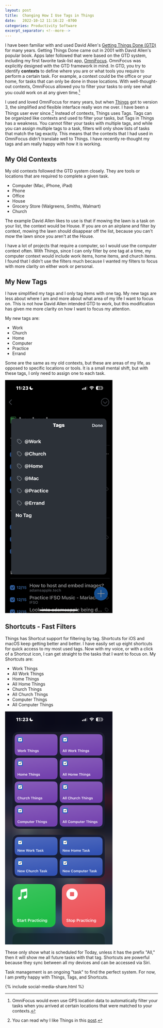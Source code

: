 ```yaml
---
layout: post
title:  Changing How I Use Tags in Things
date:   2022-10-12 11:16:22 -0700
categories: Productivity Software
excerpt_separator: <!--more-->
---
```


I have been familiar with and used David Allen's [Getting Things Done (GTD)](https://gettingthingsdone.com) for many years. Getting Things Done came out in 2001 with David Allen's popular book. Apps later followed that were based on the GTD system, including my first favorite task-list app, [OmniFocus](https://www.omnigroup.com/omnifocus). <!--more-->  OmniFocus was explicitly designed with the GTD framework in mind. In GTD, you try to identify **contexts** to define where you are or what tools you require to perform a certain task. For example, a context could be the office or your home, for tasks that can only be done in those locations. With well-thought-out contexts, OmniFocus allowed you to filter your tasks to only see what you could work on at any given time.[^1] 

I used and loved OmniFocus for many years, but when [Things](https://culturedcode.com/things/) got to version 3, the simplified and flexible interface really won me over. I have been a Things user ever since.[^2] Instead of contexts, Things uses Tags. Tags can be organized like contexts and used to filter your tasks, but Tags in Things has a weakness. You cannot filter your tasks with multiple tags, and while you can assign multiple tags to a task, filters will only show lists of tasks that match the tag exactly. This means that the contexts that I had used in OmniFocus didn't translate well to Things. I have recently re-thought my tags and am really happy with how it is working. 

## My Old Contexts

My old contexts followed the GTD system closely. They are tools or locations that are required to complete a given task. 

- Computer (Mac, iPhone, iPad)
- Phone
- Office
- House
- Grocery Store (Walgreens, Smiths, Walmart)
- Church

The example David Allen likes to use is that if mowing the lawn is a task on your list, the context would be House. If you are on an airplane and filter by context, mowing the lawn should disappear off the list, because you can't mow the lawn since you aren't at the House. 

I have a lot of projects that require a computer, so I would use the computer context often. With Things, since I can only filter by one tag at a time, my computer context would include work items, home items, and church items. I found that I didn't use the filters much because I wanted my filters to focus with more clarity on either work or personal. 

## My New Tags

I have simplified my tags and I only tag items with one tag. My new tags are less about where I am and more about what area of my life I want to focus on. This is not how David Allen intended GTD to work, but this modification has given me more clarity on how I want to focus my attention. 

My new tags are: 

- Work
- Church
- Home
- Computer
- Practice 
- Errand

Some are the same as my old contexts, but these are areas of my life, as opposed to specific locations or tools. It is a small mental shift, but with these tags, I only need to assign one to each task. 

![Things Tags][image-1]

## Shortcuts - Fast Filters

Things has Shortcut support for filtering by tag. Shortcuts for iOS and macOS keep getting better and better. I have easily set up eight shortcuts for quick access to my most used tags. Now with my voice, or with a click of a Shortcut icon, I can get straight to the tasks that I want to focus on. My Shortcuts are:

- Work Things
- All Work Things
- Home Things
- All Home Things
- Church Things
- All Church Things
- Computer Things
- All Computer Things

![Things Shortcuts][image-2]

These only show what is scheduled for Today, unless it has the prefix "All," then it will show me all future tasks with that tag. Shortcuts are powerful because they sync between all my devices and can be accessed via Siri. 

Task management is an ongoing "task" to find the perfect system. For now, I am pretty happy with Things, Tags, and Shortcuts. 

{% include social-media-share.html %}

[^1]: OmniFocus would even use GPS location data to automatically filter your tasks when you arrived at certain locations that were matched to your contexts.
[^2]: You can read why I like Things in this [post](/_posts/2022-04-03-favorite-to-do-things.md). 

[image-1]: /assets/things-tags.png
[image-2]: /assets/things-shortcuts-2.png



<script src="https://giscus.app/client.js"
        data-repo="adamsappletech/adamsappletech.github.io"
        data-repo-id="R_kgDOK5uboQ"
        data-category="General"
        data-category-id="DIC_kwDOK5uboc4CbzPX"
        data-mapping="pathname"
        data-strict="0"
        data-reactions-enabled="1"
        data-emit-metadata="0"
        data-input-position="bottom"
        data-theme="preferred_color_scheme"
        data-lang="en"
        crossorigin="anonymous"
        async>
</script>